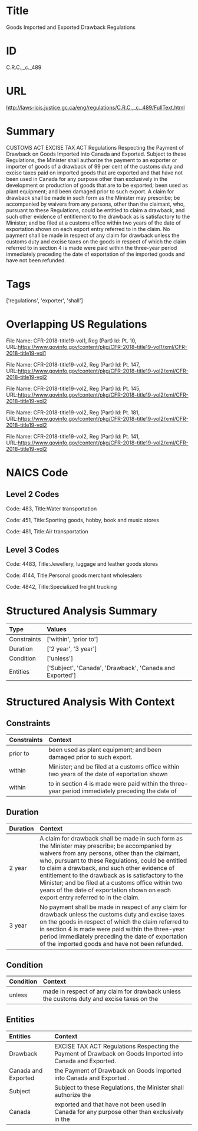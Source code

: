 # Title
Goods Imported and Exported Drawback Regulations


# ID
C.R.C.,_c._489

# URL
http://laws-lois.justice.gc.ca/eng/regulations/C.R.C.,_c._489/FullText.html


# Summary
CUSTOMS ACT EXCISE TAX ACT Regulations Respecting the Payment of Drawback on Goods Imported into Canada and Exported.
Subject to these Regulations, the Minister shall authorize the payment to an exporter or importer of goods of a drawback of 99 per cent of the customs duty and excise taxes paid on imported goods that are exported and that have not been used in Canada for any purpose other than exclusively in the development or production of goods that are to be exported; been used as plant equipment; and been damaged prior to such export.
A claim for drawback shall be made in such form as the Minister may prescribe; be accompanied by waivers from any persons, other than the claimant, who, pursuant to these Regulations, could be entitled to claim a drawback, and such other evidence of entitlement to the drawback as is satisfactory to the Minister; and be filed at a customs office within two years of the date of exportation shown on each export entry referred to in the claim.
No payment shall be made in respect of any claim for drawback unless the customs duty and excise taxes on the goods in respect of which the claim referred to in section 4 is made were paid within the three-year period immediately preceding the date of exportation of the imported goods and have not been refunded.


# Tags
['regulations', 'exporter', 'shall']


# Overlapping US Regulations
File Name: CFR-2018-title19-vol1, Reg (Part) Id: Pt. 10, URL:https://www.govinfo.gov/content/pkg/CFR-2018-title19-vol1/xml/CFR-2018-title19-vol1

File Name: CFR-2018-title19-vol2, Reg (Part) Id: Pt. 147, URL:https://www.govinfo.gov/content/pkg/CFR-2018-title19-vol2/xml/CFR-2018-title19-vol2

File Name: CFR-2018-title19-vol2, Reg (Part) Id: Pt. 145, URL:https://www.govinfo.gov/content/pkg/CFR-2018-title19-vol2/xml/CFR-2018-title19-vol2

File Name: CFR-2018-title19-vol2, Reg (Part) Id: Pt. 181, URL:https://www.govinfo.gov/content/pkg/CFR-2018-title19-vol2/xml/CFR-2018-title19-vol2

File Name: CFR-2018-title19-vol2, Reg (Part) Id: Pt. 141, URL:https://www.govinfo.gov/content/pkg/CFR-2018-title19-vol2/xml/CFR-2018-title19-vol2




# NAICS Code
## Level 2 Codes
Code: 483, Title:Water transportation

Code: 451, Title:Sporting goods, hobby, book and music stores

Code: 481, Title:Air transportation




## Level 3 Codes
Code: 4483, Title:Jewellery, luggage and leather goods stores

Code: 4144, Title:Personal goods merchant wholesalers

Code: 4842, Title:Specialized freight trucking







# Structured Analysis Summary
| Type        | Values                                                   |
|:------------|:---------------------------------------------------------|
| Constraints | ['within', 'prior to']                                   |
| Duration    | ['2 year', '3 year']                                     |
| Condition   | ['unless']                                               |
| Entities    | ['Subject', 'Canada', 'Drawback', 'Canada and Exported'] |


# Structured Analysis With Context
 


## Constraints
| Constraints   | Context                                                                                          |
|:--------------|:-------------------------------------------------------------------------------------------------|
| prior to      | been used as plant equipment; and been damaged prior to  such export.                            |
| within        | Minister; and be filed at a customs office within two years of the date of exportation shown     |
| within        | to in section 4 is made were paid within the three-year period immediately preceding the date of |


## Duration
| Duration   | Context                                                                                                                                                                                                                                                                                                                                                                                                                                                     |
|:-----------|:------------------------------------------------------------------------------------------------------------------------------------------------------------------------------------------------------------------------------------------------------------------------------------------------------------------------------------------------------------------------------------------------------------------------------------------------------------|
| 2 year     | A claim for drawback shall be made in such form as the Minister may prescribe; be accompanied by waivers from any persons, other than the claimant, who, pursuant to these Regulations, could be entitled to claim a drawback, and such other evidence of entitlement to the drawback as is satisfactory to the Minister; and be filed at a customs office within two years of the date of exportation shown on each export entry referred to in the claim. |
| 3 year     | No payment shall be made in respect of any claim for drawback unless the customs duty and excise taxes on the goods in respect of which the claim referred to in section 4 is made were paid within the three-year period immediately preceding the date of exportation of the imported goods and have not been refunded.                                                                                                                                   |


## Condition
| Condition   | Context                                                                                   |
|:------------|:------------------------------------------------------------------------------------------|
| unless      | made in respect of any claim for drawback unless the customs duty and excise taxes on the |


## Entities
| Entities            | Context                                                                                                    |
|:--------------------|:-----------------------------------------------------------------------------------------------------------|
| Drawback            | EXCISE TAX ACT Regulations Respecting the Payment of Drawback  on Goods Imported into Canada and Exported. |
| Canada and Exported | the Payment of Drawback on Goods Imported into Canada and Exported .                                       |
| Subject             | Subject to these Regulations, the Minister shall authorize the                                             |
| Canada              | exported and that have not been used in Canada for any purpose other than exclusively in the               |



